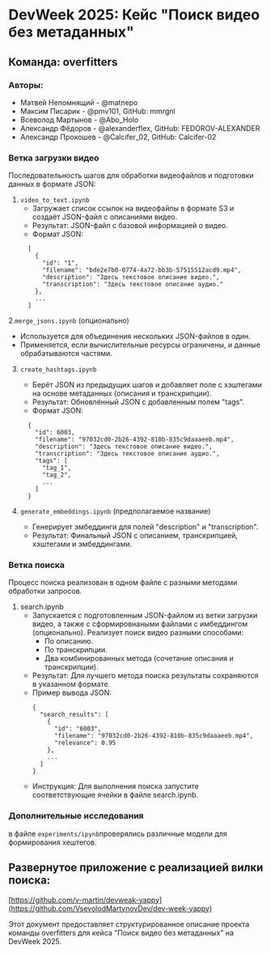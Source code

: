 # DevWeek 2025: Кейс "Поиск видео без метаданных"

## Команда: overfitters

### Авторы:
- Матвей Непомнящий - @matnepo
- Максим Писарик - @pmv101, GitHub: mmrgnl
- Всеволод Мартынов - @Abo_Holo
- Александр Фёдоров - @alexanderflex, GitHub: FEDOROV-ALEXANDER
- Александр Прокошев - @Calcifer_02, GitHub: Calcifer-02

### Ветка загрузки видео

Последовательность шагов для обработки видеофайлов и подготовки данных в формате JSON:

1. `video_to_text.ipynb`
   - Загружает список ссылок на видеофайлы в формате S3 и создаёт JSON-файл с описаниями видео.
   - Результат: JSON-файл с базовой информацией о видео.
   - Формат JSON:
   ```
     [
       {
         "id": "1",
         "filename": "bde2e7b0-0774-4a72-bb3b-57515512acd9.mp4",
         "description": "Здесь текстовое описание видео.",
         "transcription": "Здесь текстовое описание аудио."
       },
       ...
     ]
    ```
2.`merge_jsons.ipynb` (опционально)
   - Используется для объединения нескольких JSON-файлов в один.
   - Применяется, если вычислительные ресурсы ограничены, и данные обрабатываются частями.

3. `create_hashtags.ipynb`
   - Берёт JSON из предыдущих шагов и добавляет поле с хэштегами на основе метаданных (описания и транскрипции).
   - Результат: Обновлённый JSON с добавленным полем "tags".
   - Формат JSON:
   ```
     {
       "id": 6003,
       "filename": "97032cd0-2b26-4392-810b-835c9daaaeeb.mp4",
       "description": "Здесь текстовое описание видео.",
       "transcription": "Здесь текстовое описание аудио.",
       "tags": [
         "tag_1",
         "tag_2",
         ...
       ]
     }
    ```

4. `generate_embeddings.ipynb` (предполагаемое название)
   - Генерирует эмбеддинги для полей "description" и "transcription".
   - Результат: Финальный JSON с описанием, транскрипцией, хэштегами и эмбеддингами.

### Ветка поиска

Процесс поиска реализован в одном файле с разными методами обработки запросов.

1. search.ipynb
   - Запускается с подготовленным JSON-файлом из ветки загрузки видео, а также с сформировнаными файлами с имбеддингом (опционально). Реализует поиск видео разными способами:
     - По описанию.
     - По транскрипции.
     - Два комбинированных метода (сочетание описания и транскрипции).
   - Результат: Для лучшего метода поиска результаты сохраняются в указанном формате.
   - Пример вывода JSON:
     ```
     {
       "search_results": [
         {
           "id": "6003",
           "filename": "97032cd0-2b26-4392-810b-835c9daaaeeb.mp4",
           "relevance": 0.95
         },
         ...
       ]
     }
     ```
   - Инструкция: Для выполнения поиска запустите соответствующие ячейки в файле search.ipynb.

### Дополнительные исследования
в файле `experiments/ipynb`проверялись различные модели для формирования хештегов.
## Развернутое приложение с реализацией вилки поиска:
[https://github.com/v-martin/devweak-yappy](https://github.com/VsevolodMartynovDev/dev-week-yappy)

Этот документ предоставляет структурированное описание проекта команды overfitters для кейса "Поиск видео без метаданных" на DevWeek 2025.
